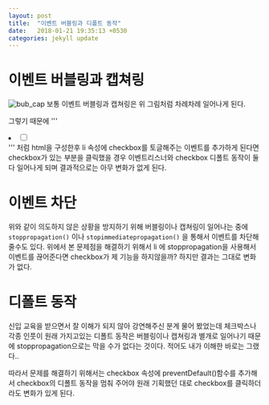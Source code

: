 ```yaml
---
layout: post
title:  "이벤트 버블링과 디폴트 동작"
date:   2018-01-21 19:35:13 +0530
categories: jekyll update
---
```


# 이벤트 버블링과 캡쳐링
![bub_cap]("{{site.url}}/images/bubbling_capturing.jpg")
보통 이벤트 버블링과 캡쳐링은 위 그림처럼 차례차례 일어나게 된다.

그렇기 때문에
'''
<li id='list'>
    <input type='checkbox'>
</li>
'''
처럼 html을 구성한후 li 속성에 checkbox를 토글해주는 이벤트를 추가하게 된다면 checkbox가 있는 부분을 클릭했을 경우 이벤트리스너와 checkbox 디폴트 동작이 둘다 일어나게 되며 결과적으로는 아무 변화가 없게 된다.

# 이벤트 차단
위와 같이 의도하지 않은 상황을 방지하기 위해 버블링이나 캡쳐링이 일어나는 중에
`stoppropagation()` 이나 `stopimmediatepropagation()` 을 통해서 이벤트를 차단해 줄수도 있다. 위에서 본 문제점을 해결하기 위해서 li 에 stoppropagation을 사용해서 이벤트를 끊어준다면 checkbox가 제 기능을 하지않을까? 하지만 결과는 그대로 변화가 없다.

# 디폴트 동작
신입 교육을 받으면서 잘 이해가 되지 않아 강연해주신 분계 물어 봤었는데 체크박스나 각종 인풋이 원래 가지고있는 디폴트 동작은 버블링이나 캡쳐링과 별개로 일어나기 때문에 stoppropagation으로는 막을 수가 없다는 것이다. 적어도 내가 이해한 바로는 그랬다..

따라서 문제를 해결하기 위해서는 checkbox 속성에 preventDefault()함수를 추가해서 checkbox의 디폴트 동작을 멈춰 주어야 원래 기획했던 대로 checkbox를 클릭하더라도 변화가 있게 된다.